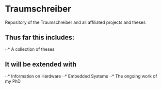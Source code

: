 # Traumschreiber
Repository of the Traumschreiber and all affiliated projects and theses


## Thus far this includes:

⋅⋅* A collection of theses

## It will be extended with
⋅⋅* Information on Hardware
⋅⋅* Embedded Systems
⋅⋅* The ongoing work of my PhD
